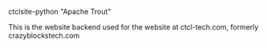 ctclsite-python "Apache Trout"

This is the website backend used for the website at ctcl-tech.com, formerly crazyblockstech.com